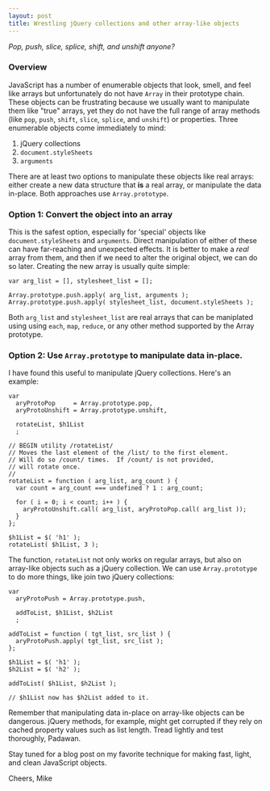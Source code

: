 ```yaml
---
layout: post
title: Wrestling jQuery collections and other array-like objects
---
```

*Pop, push, slice, splice, shift, and unshift anyone?*

### Overview

JavaScript has a number of enumerable objects that look, smell,
and feel like arrays but unfortunately do not have `Array` in
their prototype chain.  These objects can be frustrating
because we usually want to manipulate them like "true"
arrays, yet they do not have the full range of array methods (like
`pop`, `push`, `shift`, `slice`, `splice`, and `unshift`) or
properties.  Three enumerable objects come
immediately to mind:

1. jQuery collections
2. `document.styleSheets`
3. `arguments`

There are at least two options to manipulate these objects like real
arrays: either create a new data structure that **is** a real array,
or manipulate the data in-place.  Both approaches use
`Array.prototype`.

### Option 1: Convert the object into an array

This is the safest option, especially for 'special' objects
like `document.styleSheets` and `arguments`.
Direct manipulation of either of these can have far-reaching
and unexpected effects.  It is better to make a *real* array from 
them, and then if we need to alter the original object, we can
do so later. Creating the new array is usually quite simple:

    var arg_list = [], stylesheet_list = [];

    Array.prototype.push.apply( arg_list, arguments );
    Array.prototype.push.apply( stylesheet_list, document.styleSheets );

Both `arg_list` and `stylesheet_list` are real arrays that
can be maniplated using using `each`, `map`, `reduce`, or any
other method supported by the Array prototype.

### Option 2: Use `Array.prototype` to manipulate data in-place.

I have found this useful to manipulate jQuery collections.
Here's an example:

    var
      aryProtoPop     = Array.prototype.pop,
      aryProtoUnshift = Array.prototype.unshift,

      rotateList, $h1List
      ;

    // BEGIN utility /rotateList/
    // Moves the last element of the /list/ to the first element.
    // Will do so /count/ times.  If /count/ is not provided,
    // will rotate once.
    //
    rotateList = function ( arg_list, arg_count ) {
      var count = arg_count === undefined ? 1 : arg_count;

      for ( i = 0; i < count; i++ ) {
        aryProtoUnshift.call( arg_list, aryProtoPop.call( arg_list ));
      }
    };

    $h1List = $( 'h1' );
    rotateList( $h1List, 3 );

The function, `rotateList` not only works on regular arrays, but also
on array-like objects such as a jQuery collection.  We can use
`Array.prototype` to do more things, like join two jQuery collections:

    var
      aryProtoPush = Array.prototype.push,

      addToList, $h1List, $h2List
      ;

    addToList = function ( tgt_list, src_list ) {
      aryProtoPush.apply( tgt_list, src_list );
    };

    $h1List = $( 'h1' );
    $h2List = $( 'h2' );

    addToList( $h1List, $h2List );

    // $h1List now has $h2List added to it.

Remember that manipulating data in-place on array-like
objects can be dangerous.  jQuery methods, for example,
might get corrupted if they rely on cached property values such
as list length. Tread lightly and test thoroughly, Padawan.

Stay tuned for a blog post on my favorite technique for making
fast, light, and clean JavaScript objects.

Cheers, Mike
